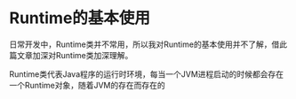 # Runtime的基本使用

日常开发中，Runtime类并不常用，所以我对Runtime的基本使用并不了解，借此篇文章加深对Runtime类加深理解。

Runtime类代表Java程序的运行时环境，每当一个JVM进程启动的时候都会存在一个Runtime对象，随着JVM的存在而存在的